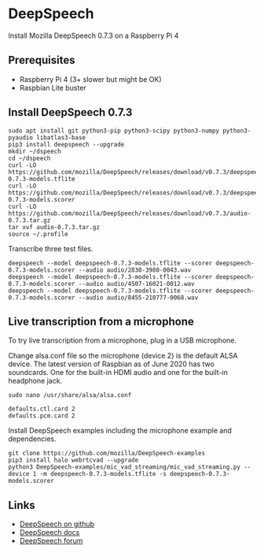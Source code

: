 # DeepSpeech
Install Mozilla DeepSpeech 0.7.3 on a Raspberry Pi 4

## Prerequisites
* Raspberry Pi 4 (3+ slower but might be OK)
* Raspbian Lite buster

## Install DeepSpeech 0.7.3
```
sudo apt install git python3-pip python3-scipy python3-numpy python3-pyaudio libatlas3-base
pip3 install deepspeech --upgrade
mkdir ~/dspeech
cd ~/dspeech
curl -LO https://github.com/mozilla/DeepSpeech/releases/download/v0.7.3/deepspeech-0.7.3-models.tflite
curl -LO https://github.com/mozilla/DeepSpeech/releases/download/v0.7.3/deepspeech-0.7.3-models.scorer
curl -LO https://github.com/mozilla/DeepSpeech/releases/download/v0.7.3/audio-0.7.3.tar.gz
tar xvf audio-0.7.3.tar.gz
source ~/.profile
```

Transcribe three test files.

```
deepspeech --model deepspeech-0.7.3-models.tflite --scorer deepspeech-0.7.3-models.scorer --audio audio/2830-3980-0043.wav
deepspeech --model deepspeech-0.7.3-models.tflite --scorer deepspeech-0.7.3-models.scorer --audio audio/4507-16021-0012.wav
deepspeech --model deepspeech-0.7.3-models.tflite --scorer deepspeech-0.7.3-models.scorer --audio audio/8455-210777-0068.wav
```

## Live transcription from a microphone

To try live transcription from a microphone, plug in a USB microphone.

Change alsa.conf file so the microphone (device 2) is the default ALSA device. The latest version of Raspbian
as of June 2020 has two soundcards. One for the built-in HDMI audio and one for the built-in headphone jack.

```
sudo nano /usr/share/alsa/alsa.conf
```

```
defaults.ctl.card 2
defaults.pcm.card 2
```

Install DeepSpeech examples including the microphone example and dependencies.

```
git clone https://github.com/mozilla/DeepSpeech-examples
pip3 install halo webrtcvad --upgrade
python3 DeepSpeech-examples/mic_vad_streaming/mic_vad_streaming.py --device 1 -m deepspeech-0.7.3-models.tflite -s deepspeech-0.7.3-models.scorer
```

## Links
* [DeepSpeech on github](https://github.com/mozilla/DeepSpeech)
* [DeepSpeech docs](https://deepspeech.readthedocs.io/en/v0.7.3/)
* [DeepSpeech forum](https://discourse.mozilla.org/c/deep-speech/247)
